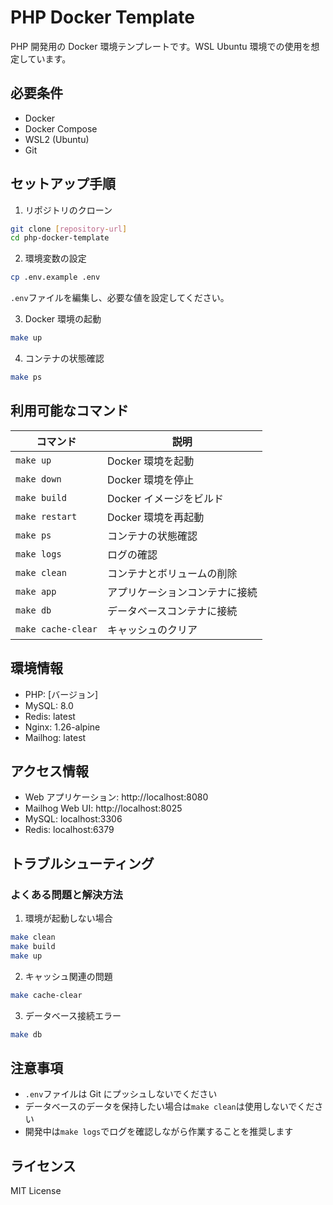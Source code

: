 # PHP Docker Template

PHP 開発用の Docker 環境テンプレートです。WSL Ubuntu 環境での使用を想定しています。

## 必要条件

- Docker
- Docker Compose
- WSL2 (Ubuntu)
- Git

## セットアップ手順

1. リポジトリのクローン

```bash
git clone [repository-url]
cd php-docker-template
```

2. 環境変数の設定

```bash
cp .env.example .env
```

`.env`ファイルを編集し、必要な値を設定してください。

3. Docker 環境の起動

```bash
make up
```

4. コンテナの状態確認

```bash
make ps
```

## 利用可能なコマンド

| コマンド           | 説明                           |
| ------------------ | ------------------------------ |
| `make up`          | Docker 環境を起動              |
| `make down`        | Docker 環境を停止              |
| `make build`       | Docker イメージをビルド        |
| `make restart`     | Docker 環境を再起動            |
| `make ps`          | コンテナの状態確認             |
| `make logs`        | ログの確認                     |
| `make clean`       | コンテナとボリュームの削除     |
| `make app`         | アプリケーションコンテナに接続 |
| `make db`          | データベースコンテナに接続     |
| `make cache-clear` | キャッシュのクリア             |

## 環境情報

- PHP: [バージョン]
- MySQL: 8.0
- Redis: latest
- Nginx: 1.26-alpine
- Mailhog: latest

## アクセス情報

- Web アプリケーション: http://localhost:8080
- Mailhog Web UI: http://localhost:8025
- MySQL: localhost:3306
- Redis: localhost:6379

## トラブルシューティング

### よくある問題と解決方法

1. 環境が起動しない場合

```bash
make clean
make build
make up
```

2. キャッシュ関連の問題

```bash
make cache-clear
```

3. データベース接続エラー

```bash
make db
```

## 注意事項

- `.env`ファイルは Git にプッシュしないでください
- データベースのデータを保持したい場合は`make clean`は使用しないでください
- 開発中は`make logs`でログを確認しながら作業することを推奨します

## ライセンス

MIT License
